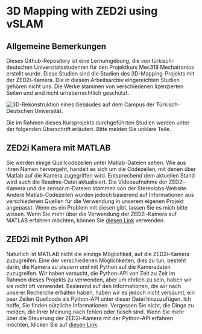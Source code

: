 # 3D Mapping with ZED2i using vSLAM 
## Allgemeine Bemerkungen

Dieses Github-Repository ist eine Lernumgebung, die von türkisch-deutschen Universitätsstudenten 
für den Projektkurs Mec319 Mechatronics erstellt wurde. Diese Studien sind die Studien des 3D-Mapping-Projekts mit der ZED2i-Kamera.
Die in diesem Arbeitsarchiv eingereichten Studien gehören nicht uns. Die Werke stammen von verschiedenen
lizenzierten Seiten und sind nicht urheberrechtlich geschützt. <br/>

![3D-Rekonstruktion eines
Gebäudes auf dem Campus der Türkisch-Deutschen Universität.](https://user-images.githubusercontent.com/105494761/210575748-67df850f-04ab-43e3-8694-ac58407fdbe6.png)

Die im Rahmen dieses Kursprojekts durchgeführten Studien werden unter der folgenden Überschrift erläutert. Bitte melden Sie unklare Teile.

## ZED2i Kamera mit MATLAB  

Sie werden einige Quellcodezeilen unter Matlab-Dateien sehen.
Wie aus ihren Namen hervorgeht, handelt es sich um die Codezeilen, mit denen über Matlab auf die Kamera zugegriffen wird.
Entsprechend dem aktuellen Stand wird auch die Readme-Datei aktualisiert.
Die Videoaufnahme der ZED2i-Kamera und die sensor.m-Dateien stammen von der Stereolabs-Website.
Andere Matlab-Codezeilen wurden jedoch basierend auf Informationen aus verschiedenen Quellen für die Verwendung in unserem eigenen Projekt angepasst.
Wenn es ein Problem mit diesen gibt, lassen Sie es mich bitte wissen.
Wenn Sie mehr über die Verwendung der ZED2i-Kamera auf MATLAB erfahren möchten, können Sie [diesen Link](https://www.stereolabs.com/docs/matlab/) verwenden.


## ZED2i mit Python API 
Natürlich ist MATLAB nicht die einzige Möglichkeit, auf die ZED2i-Kamera zuzugreifen.
Eine der verschiedenen Möglichkeiten, dies zu tun, besteht darin, die Kamera zu steuern und mit Python auf die Kameradaten zuzugreifen.
Wir haben versucht, die Python-API von Zeit zu Zeit im Rahmen dieses Projekts zu verwenden, aber um ehrlich zu sein, haben wir sie nicht oft verwendet. 
Basierend auf den Informationen, die wir nach unserer Recherche erhalten haben, haben wir es jedoch nicht versäumt,
ein paar Zeilen Quellcode als Python-API unter dieser Datei hinzuzufügen.
Ich hoffe, Sie finden nützliche Informationen. Vergessen Sie nicht, die Dinge zu melden, die Ihrer Meinung nach fehlen oder falsch sind.
Wenn Sie mehr über die Steuerung der ZED2i-Kamera mit der Python-API erfahren möchten,
klicken Sie auf [diesen Link](https://www.stereolabs.com/docs/app-development/python/install/).
